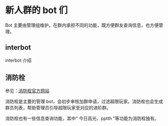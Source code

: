 # 新人群的 bot 们

Bot 主要由管理组维护，在群内承担不同的功能，既方便群友查询信息，也方便管理。

## interbot

interbot 介绍

## 消防栓

参见：[消防栓官方网站](https://xfs.b11p.com/)

消防栓是主要的管理 bot，会初步审核加群申请，过滤超限玩家。消防栓也会生成群员列表，帮助管理员引导超限玩家至对应的进阶群。

消防栓也有一些信息查询功能，其中“ 今日高光、pptth ”等功能为消防栓独有。
